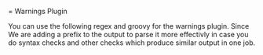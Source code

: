 = Warnings Plugin

You can use the following regex and groovy for the warnings plugin. Since
We are adding a prefix to the output to parse it more effectivly in case you
do syntax checks and other checks which produce similar output in one job.


